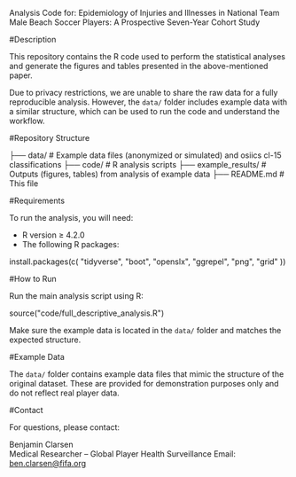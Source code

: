 Analysis Code for:
 Epidemiology of Injuries and Illnesses in National Team Male Beach Soccer Players: A Prospective Seven-Year Cohort Study

#Description

This repository contains the R code used to perform the statistical analyses and generate the figures and tables presented in the above-mentioned paper.

Due to privacy restrictions, we are unable to share the raw data for a fully reproducible analysis. 
However, the `data/` folder includes example data with a similar structure, which can be used to run the code and understand the workflow.

#Repository Structure

├── data/               # Example data files (anonymized or simulated) and osiics cl-15 classifications
├── code/               # R analysis scripts
├── example_results/    # Outputs (figures, tables) from analysis of example data 
├── README.md           # This file

#Requirements

To run the analysis, you will need:

 - R version ≥ 4.2.0
 - The following R packages:

install.packages(c(
  "tidyverse",
  "boot",
  "openslx",
  "ggrepel",
  "png",
  "grid"
))

#How to Run

Run the main analysis script using R:

source("code/full_descriptive_analysis.R")

Make sure the example data is located in the `data/` folder and matches the expected structure.

#Example Data

The `data/` folder contains example data files that mimic the structure of the original dataset. 
These are provided for demonstration purposes only and do not reflect real player data.

#Contact

For questions, please contact:

Benjamin Clarsen  
Medical Researcher – Global Player Health Surveillance
Email: ben.clarsen@fifa.org
